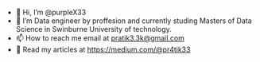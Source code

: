 - 👋 Hi, I’m @purpleX33
- 👀 I’m Data engineer by proffesion and currently studing Masters of Data Science in Swinburne University of technology.
- 📫 How to reach me email at pratik3.3k@gmail.com
- 📑 Read my articles at https://medium.com/@pr4tik33

<!---
purpleX33/purpleX33 is a ✨ special ✨ repository because its `README.md` (this file) appears on your GitHub profile.
You can click the Preview link to take a look at your changes.
--->
